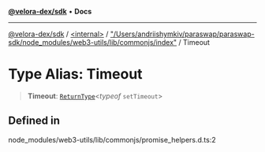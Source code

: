 [**@velora-dex/sdk**](../../../../README.md) • **Docs**

***

[@velora-dex/sdk](../../../../globals.md) / [\<internal\>](../../../README.md) / ["/Users/andriishymkiv/paraswap/paraswap-sdk/node\_modules/web3-utils/lib/commonjs/index"](../README.md) / Timeout

# Type Alias: Timeout

> **Timeout**: [`ReturnType`](../../../type-aliases/ReturnType.md)\<*typeof* `setTimeout`\>

## Defined in

node\_modules/web3-utils/lib/commonjs/promise\_helpers.d.ts:2
